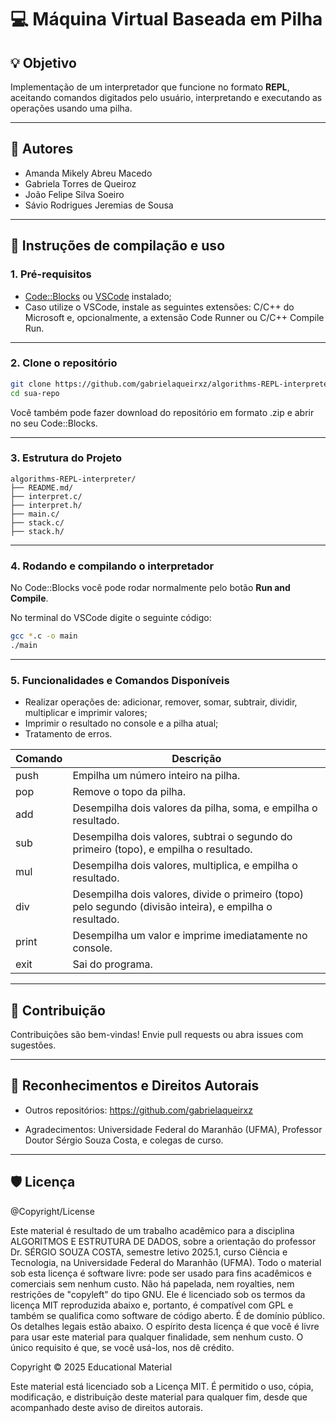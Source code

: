 # 💻 Máquina Virtual Baseada em Pilha 

## 💡 Objetivo

Implementação de um interpretador que funcione no formato **REPL**, aceitando comandos digitados pelo usuário, interpretando e executando as operações usando uma pilha.

---

## 👥 Autores
* Amanda Mikely Abreu Macedo
* Gabriela Torres de Queiroz
* João Felipe Silva Soeiro
* Sávio Rodrigues Jeremias de Sousa

--- 

## 🔧 Instruções de compilação e uso

### 1. Pré-requisitos

* [Code::Blocks](https://www.codeblocks.org/) ou [VSCode](https://code.visualstudio.com/) instalado;
* Caso utilize o VSCode, instale as seguintes extensões: C/C++ do Microsoft e, opcionalmente, a extensão Code Runner ou C/C++ Compile Run.

---

### 2. Clone o repositório

```bash
git clone https://github.com/gabrielaqueirxz/algorithms-REPL-interpreter.git
cd sua-repo
```
Você também pode fazer download do repositório em formato .zip e abrir no seu Code::Blocks.

---

### 3. Estrutura do Projeto

```
algorithms-REPL-interpreter/
├── README.md/
├── interpret.c/
├── interpret.h/
├── main.c/
├── stack.c/
├── stack.h/

```
---

### 4. Rodando e compilando o interpretador

No Code::Blocks você pode rodar normalmente pelo botão **Run and Compile**.

No terminal do VSCode digite o seguinte código:
```bash
gcc *.c -o main
./main
```
---

### 5. Funcionalidades e Comandos Disponíveis

* Realizar operações de: adicionar, remover, somar, subtrair, dividir, multiplicar e imprimir valores;
* Imprimir o resultado no console e a pilha atual;
* Tratamento de erros.

| Comando | Descrição |
|------|-----------|
| push <valor>  | Empilha um número inteiro na pilha.|
| pop | Remove o topo da pilha.|
| add| Desempilha dois valores da pilha, soma, e empilha o resultado.|
| sub |  Desempilha dois valores, subtrai o segundo do primeiro (topo), e empilha o resultado.|
| mul | Desempilha dois valores, multiplica, e empilha o resultado. |
| div| Desempilha dois valores, divide o primeiro (topo) pelo segundo (divisão inteira), e empilha o resultado.|
| print | Desempilha um valor e imprime imediatamente no console.|
| exit | Sai do programa. |

---

## 📑 Contribuição

Contribuições são bem-vindas! Envie pull requests ou abra issues com sugestões.

---

## 🏅 Reconhecimentos e Direitos Autorais
* Outros repositórios: https://github.com/gabrielaqueirxz

* Agradecimentos: Universidade Federal do Maranhão (UFMA), Professor Doutor Sérgio Souza Costa, e colegas de curso.

---

## 🛡 Licença

@Copyright/License

Este material é resultado de um trabalho acadêmico para a disciplina ALGORITMOS E ESTRUTURA DE DADOS, sobre a orientação do professor Dr. SÉRGIO SOUZA COSTA, semestre letivo 2025.1, curso Ciência e Tecnologia, na Universidade Federal do Maranhão (UFMA). Todo o material sob esta licença é software livre: pode ser usado para fins acadêmicos e comerciais sem nenhum custo. Não há papelada, nem royalties, nem restrições de "copyleft" do tipo GNU. Ele é licenciado sob os termos da licença MIT reproduzida abaixo e, portanto, é compatível com GPL e também se qualifica como software de código aberto. É de domínio público. Os detalhes legais estão abaixo. O espírito desta licença é que você é livre para usar este material para qualquer finalidade, sem nenhum custo. O único requisito é que, se você usá-los, nos dê crédito.

Copyright © 2025 Educational Material

Este material está licenciado sob a Licença MIT. É permitido o uso, cópia, modificação, e distribuição deste material para qualquer fim, desde que acompanhado deste aviso de direitos autorais.